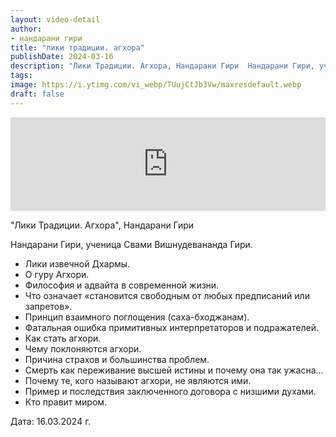 ```yaml
---
layout: video-detail
author:
- нандарани гири
title: "лики традиции. агхора"
publishDate: 2024-03-16
description: "Лики Традиции. Агхора, Нандарани Гири  Нандарани Гири, ученица Свами Вишнудевананда Гири. * Лики извечной Дхармы. * О гуру Агхори. * Философия и адвайта в современной жизни. * Что означает «становится свободным от любых предписаний или запретов»."
tags: 
image: https://i.ytimg.com/vi_webp/TUujCtJb3Vw/maxresdefault.webp
draft: false
---
```


<iframe width="100%" src="https://www.youtube.com/embed/TUujCtJb3Vw" frameborder="0" allowfullscreen=""></iframe> 

 "Лики Традиции. Агхора", Нандарани Гири

 Нандарани Гири, ученица Свами Вишнудевананда Гири.

* Лики извечной Дхармы.
* О гуру Агхори.
* Философия и адвайта в современной жизни.
* Что означает «становится свободным от любых предписаний или запретов».
* Принцип взаимного поглощения (саха-бходжанам).
* Фатальная ошибка примитивных интерпретаторов и подражателей.
* Как стать агхори.
* Чему поклоняются агхори.
* Причина страхов и большинства проблем.
* Смерть как переживание высшей истины и почему она так ужасна...
* Почему те, кого называют агхори, не являются ими.
* Пример и последствия заключенного договора с низшими духами.
* Кто правит миром.

  
 Дата: 16.03.2024 г.

  

 